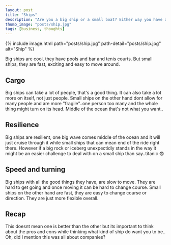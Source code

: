```yaml
---
layout: post
title: "Ships"
description: "Are you a big ship or a small boat? Either way you have advantages on your side."
thumb_image: "posts/ship.jpg"
tags: [business, thoughts]
---
```


{% include image.html path="posts/ship.jpg" path-detail="posts/ship.jpg" alt="Ship" %}

Big ships are cool, they have pools and bar and tenis courts. But small ships, they are fast, exciting and easy to move around.

## Cargo

Big ships can take a lot of people, that's a good thing. It can also take a lot more on itself, not just people. Small ships on the other hand dont allow for many people and are more "fragile"..one person too many and the whole thing might turn on its head. Middle of the ocean that's not what you want..

## Resilience

Big ships are resilient, one big wave comes middle of the ocean and it will just cruise through it while small ships that can mean end of the ride right there. However if a big rock or iceberg unexpectidly stands in the way it might be an easier challenge to deal with on a small ship than say..titanic 😨

## Speed and turning

Big ships with all the good things they have, are slow to move. They are hard to get going and once moving it can be hard to change course. Small ships on the other hand are fast, they are easy to change course or direction. They are just more flexible overall.

## Recap

This doesnt mean one is better than the other but its important to think about the pros and cons while thinking what kind of ship do want you to be.. Oh, did I mention this was all about companies?
